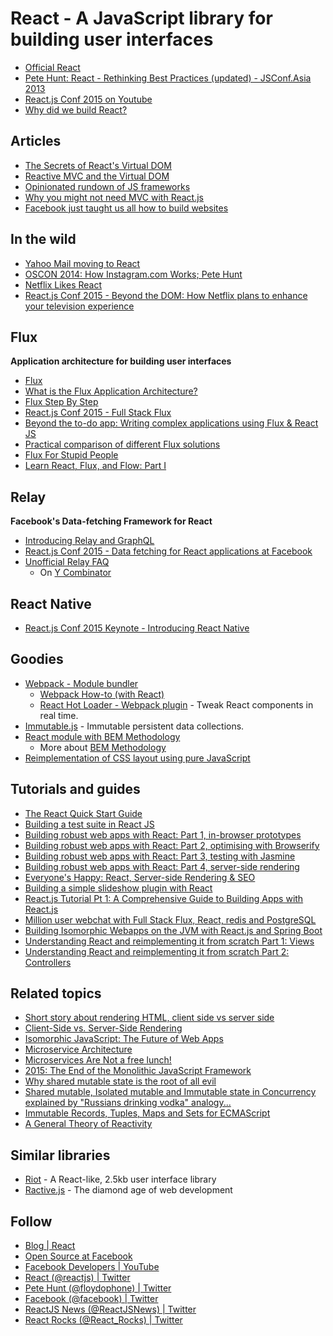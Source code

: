 # React - A JavaScript library for building user interfaces

- [Official React](http://facebook.github.io/react/)
- [Pete Hunt: React - Rethinking Best Practices (updated) - JSConf.Asia 2013](https://www.youtube.com/watch?v=DgVS-zXgMTk)
- [React.js Conf 2015 on Youtube](https://www.youtube.com/playlist?list=PLb0IAmt7-GS1cbw4qonlQztYV1TAW0sCr)
- [Why did we build React?](http://facebook.github.io/react/blog/2013/06/05/why-react.html)

## Articles

- [The Secrets of React's Virtual DOM](http://fluentconf.com/fluent2014/public/schedule/detail/32395)
- [Reactive MVC and the Virtual DOM](http://futurice.com/blog/reactive-mvc-and-the-virtual-dom)
- [Opinionated rundown of JS frameworks](http://blog.andyet.com/2014/08/13/opinionated-rundown-of-js-frameworks#react)
- [Why you might not need MVC with React.js](http://www.code-experience.com/why-you-might-not-need-mvc-with-reactjs/)
- [Facebook just taught us all how to build websites](https://medium.com/@ericflo/facebook-just-taught-us-all-how-to-build-websites-51f1e7e996f2)

## In the wild

- [Yahoo Mail moving to React](http://www.slideshare.net/rmsguhan/react-meetup-mailonreact)
- [OSCON 2014: How Instagram.com Works; Pete Hunt](https://www.youtube.com/watch?v=VkTCL6Nqm6Y)
- [Netflix Likes React](http://techblog.netflix.com/2015/01/netflix-likes-react.html)
- [React.js Conf 2015 - Beyond the DOM: How Netflix plans to enhance your television experience](https://www.youtube.com/watch?v=eNC0mRYGWgc)

## Flux

__Application architecture for building user interfaces__

- [Flux](http://facebook.github.io/flux/)
- [What is the Flux Application Architecture?](https://medium.com/brigade-engineering/what-is-the-flux-application-architecture-b57ebca85b9e)
- [Flux Step By Step](http://blogs.atlassian.com/2014/08/flux-architecture-step-by-step/)
- [React.js Conf 2015 - Full Stack Flux](https://www.youtube.com/watch?v=KtmjkCuV-EU)
- [Beyond the to-do app: Writing complex applications using Flux & React JS](http://madebymany.com/blog/beyond-the-to-do-app-writing-complex-applications-using-flux-react-js)
- [Practical comparison of different Flux solutions](https://github.com/voronianski/flux-comparison)
- [Flux For Stupid People](http://blog.andrewray.me/flux-for-stupid-people/)
- [Learn React, Flux, and Flow: Part I](https://www.youtube.com/watch?v=Pd6Ub7Ju2RM)

## Relay

__Facebook's Data-fetching Framework for React__

- [Introducing Relay and GraphQL](http://facebook.github.io/react/blog/2015/02/20/introducing-relay-and-graphql.html)
- [React.js Conf 2015 - Data fetching for React applications at Facebook](https://www.youtube.com/watch?v=9sc8Pyc51uU)
- [Unofficial Relay FAQ](https://gist.github.com/wincent/598fa75e22bdfa44cf47)
  - On [Y Combinator](https://news.ycombinator.com/item?id=8977229)

## React Native

- [React.js Conf 2015 Keynote - Introducing React Native](https://www.youtube.com/watch?v=KVZ-P-ZI6W4)

## Goodies

- [Webpack - Module bundler](http://webpack.github.io/)
  - [Webpack How-to (with React)](https://github.com/petehunt/webpack-howto)
  - [React Hot Loader - Webpack plugin](http://gaearon.github.io/react-hot-loader/) - Tweak React components in real time.
- [Immutable.js](https://github.com/facebook/immutable-js) - Immutable persistent data collections.
- [React module with BEM Methodology](https://github.com/dfilatov/bem-react)
  - More about [BEM Methodology](https://bem.info/)
- [Reimplementation of CSS layout using pure JavaScript](https://github.com/facebook/css-layout)

## Tutorials and guides

- [The React Quick Start Guide](http://www.jackcallister.com/2015/01/05/the-react-quick-start-guide.html)
- [Building a test suite in React JS](http://www.jackcallister.com/2014/12/01/building-a-test-suite-in-react-js.html)
- [Building robust web apps with React: Part 1, in-browser prototypes](http://maketea.co.uk/2014/03/05/building-robust-web-apps-with-react-part-1.html)
- [Building robust web apps with React: Part 2, optimising with Browserify](http://maketea.co.uk/2014/04/07/building-robust-web-apps-with-react-part-2.html)
- [Building robust web apps with React: Part 3, testing with Jasmine](http://maketea.co.uk/2014/05/22/building-robust-web-apps-with-react-part-3.html)
- [Building robust web apps with React: Part 4, server-side rendering](http://maketea.co.uk/2014/06/30/building-robust-web-apps-with-react-part-4.html)
- [Everyone's Happy: React, Server-side Rendering & SEO](https://speakerdeck.com/matthewwithanm/everyones-happy-react-server-side-rendering-and-seo)
- [Building a simple slideshow plugin with React](http://piotrf.pl/wrote/building-a-simple-slideshow-with-react-js)
- [React.js Tutorial Pt 1: A Comprehensive Guide to Building Apps with React.js](http://tylermcginnis.com/reactjs-tutorial-a-comprehensive-guide-to-building-apps-with-react/)
- [Million user webchat with Full Stack Flux, React, redis and PostgreSQL](https://blog.rotenberg.io/million-user-webchat-with-full-stack-flux-react-redis-and-postgresql/)
- [Building Isomorphic Webapps on the JVM with React.js and Spring Boot](http://winterbe.com/posts/2015/02/16/isomorphic-react-webapps-on-the-jvm/)
- [Understanding React and reimplementing it from scratch Part 1: Views](https://gcanti.github.io/2014/10/29/understanding-react-and-reimplementing-it-from-scratch-part-1.html)
- [Understanding React and reimplementing it from scratch Part 2: Controllers](https://gcanti.github.io/2014/11/24/understanding-react-and-reimplementing-it-from-scratch-part-2.html)

## Related topics

- [Short story about rendering HTML, client side vs server side](http://eshlox.net/2014/05/04/short-story-about-rendering-html-client-side-vs-server-side/)
- [Client-Side vs. Server-Side Rendering](http://openmymind.net/2012/5/30/Client-Side-vs-Server-Side-Rendering/)
- [Isomorphic JavaScript: The Future of Web Apps](http://nerds.airbnb.com/isomorphic-javascript-future-web-apps/)
- [Microservice Architecture](http://martinfowler.com/articles/microservices.html)
- [Microservices Are Not a free lunch!](http://contino.co.uk/microservices-not-a-free-lunch/)
- [2015: The End of the Monolithic JavaScript Framework](https://andywalpole.me/#!/blog/142134/2015-the-end-the-monolithic-javascript-framework)
- [Why shared mutable state is the root of all evil](http://henrikeichenhardt.blogspot.com.br/2013/06/why-shared-mutable-state-is-root-of-all.html)
- [Shared mutable, Isolated mutable and Immutable state in Concurrency explained by "Russians drinking vodka" analogy...](http://www.codetinkerhack.com/2013/07/shared-mutable-isolated-mutable-and.html)
- [Immutable Records, Tuples, Maps and Sets for ECMAScript](https://github.com/sebmarkbage/ecmascript-immutable-data-structures)
- [A General Theory of Reactivity](https://github.com/kriskowal/gtor)

## Similar libraries

- [Riot](https://muut.com/riotjs/) - A React-like, 2.5kb user interface library
- [Ractive.js](http://www.ractivejs.org/) - The diamond age of web development

## Follow

- [Blog | React](http://facebook.github.io/react/blog/)
- [Open Source at Facebook](https://code.facebook.com/projects/)
- [Facebook Developers | YouTube](https://www.youtube.com/user/FacebookDevelopers)
- [React (@reactjs) | Twitter](https://twitter.com/reactjs)
- [Pete Hunt (@floydophone) | Twitter](https://twitter.com/floydophone)
- [Facebook (@facebook) | Twitter](https://twitter.com/facebook)
- [ReactJS News (@ReactJSNews) | Twitter](https://twitter.com/ReactJSNews)
- [React Rocks (@React_Rocks) | Twitter](https://twitter.com/React_Rocks)
